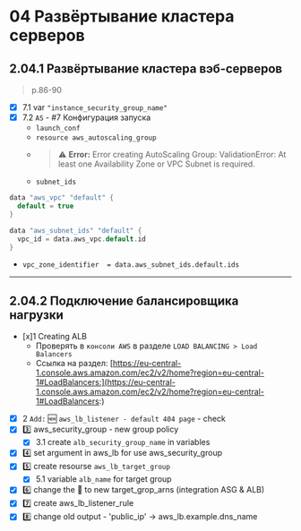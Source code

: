 # 04 Развёртывание кластера серверов

## 2.04.1 Развёртывание кластера вэб-серверов

> p.86-90

- [x] 7.1 var `"instance_security_group_name"`
- [x] 7.2 `AS` - #7 Конфигурация запуска
  - `launch_conf`
  - `resource aws_autoscaling_group`
  - > :warning: **Error:** Error creating AutoScaling Group: ValidationError: At least one Availability Zone or VPC Subnet is required.
  - `subnet_ids`

```H
data "aws_vpc" "default" {
  default = true
}

data "aws_subnet_ids" "default" {
  vpc_id = data.aws_vpc.default.id
}
```

- `vpc_zone_identifier  = data.aws_subnet_ids.default.ids`

---

## 2.04.2 Подключение балансировщика нагрузки

- [x]1 Creating ALB
  - Проверять в `консоли AWS` в разделе `LOAD BALANCING > Load Balancers`
  - Ссылка на раздел: [https://eu-central-1.console.aws.amazon.com/ec2/v2/home?region=eu-central-1#LoadBalancers:](https://eu-central-1.console.aws.amazon.com/ec2/v2/home?region=eu-central-1#LoadBalancers:)
- [x] 2 `Add:` :new: `aws_lb_listener - default 404 page` - check
- [x] 3️⃣ aws_security_group - new group policy
  - [x] 3.1 create `alb_security_group_name` in variables
- [x] 4️⃣ set argument in aws_lb for use aws_security_group
- [x] 5️⃣ create resourse `aws_lb_target_group`
  - [x] 5.1 variable `alb_name` for target group
- [x] 6️⃣ change the 🔗 to new target_grop_arns (integration ASG & ALB)
- [x] 7️⃣ create aws_lb_listener_rule
- [x] 8️⃣ change old output - 'public_ip' -> aws_lb.example.dns_name
